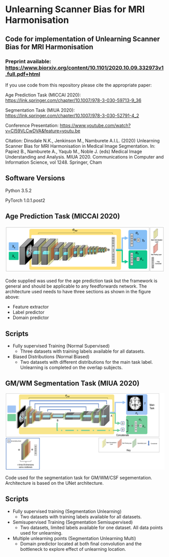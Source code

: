 # Unlearning Scanner Bias for MRI Harmonisation
## Code for implementation of Unlearning Scanner Bias for MRI Harmonisation

### Preprint available: https://www.biorxiv.org/content/10.1101/2020.10.09.332973v1.full.pdf+html


If you use code from this repository please cite the appropriate paper: 

Age Prediction Task (MICCAI 2020): https://link.springer.com/chapter/10.1007/978-3-030-59713-9_36

Segmentation Task (MIUA 2020): https://link.springer.com/chapter/10.1007/978-3-030-52791-4_2

Conference Presentation: https://www.youtube.com/watch?v=CI59VLCwDVA&feature=youtu.be

Citation: Dinsdale N.K., Jenkinson M., Namburete A.I.L. (2020) Unlearning Scanner Bias for MRI Harmonisation in Medical Image Segmentation. In: Papież B., Namburete A., Yaqub M., Noble J. (eds) Medical Image Understanding and Analysis. MIUA 2020. Communications in Computer and Information Science, vol 1248. Springer, Cham

Software Versions
-----------------
Python 3.5.2

PyTorch 1.0.1.post2

Age Prediction Task (MICCAI 2020)
---------------------------------
![GitHub Logo](/figures/network_architecture.png)

Code supplied was used for the age prediction task but the framework is general and should be applicable to any feedforwards network. The architecture used needs to have three sections as shown in the figure above:
  - Feature extractor
  - Label predictor
  - Domain predictor

Scripts
-------
- Fully supervised Training (Normal Supervised) 
  - Three datasets with training labels available for all datasets. 
- Biased Distributions (Normal Biased)
  - Two datasets with different distributions for the main task label. Unlearning is completed on the overlap subjects.


GM/WM Segmentation Task (MIUA 2020)
---------------------------------
![GitHub Logo](/figures/seg_network_new.png)

Code used for the segmentation task for GM/WM/CSF segementation. Architecture is based on the UNet architecture. 

Scripts
-------
- Fully supervised training (Segmentation Unlearning)
  - Two datasets with training labels available for all datasets. 
- Semisupervised Training (Segmentation Semisupervised)
  - Two datasets, limited labels available for one dataset. All data points used for unlearning.
- Multiple unlearning points (Segmentation Unlearning Multi)
  - Domain predictor located at both final convolution and the bottleneck to explore effect of unlearning location. 

  










